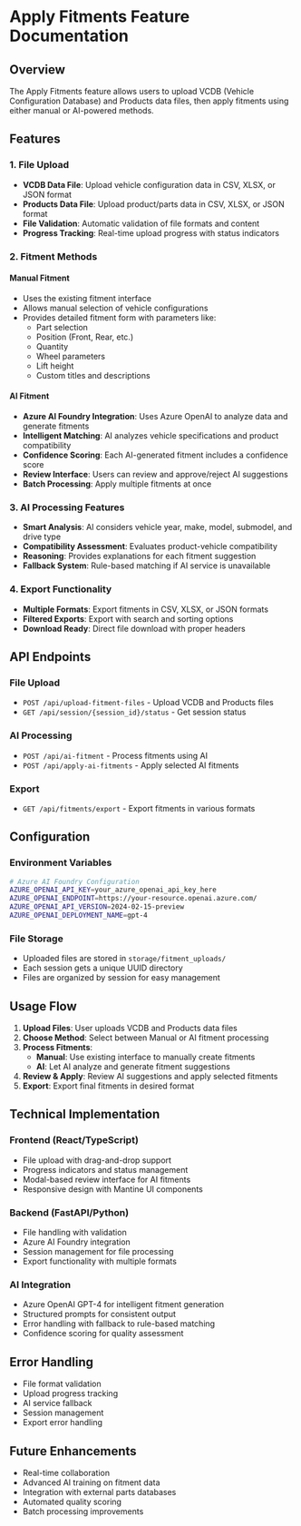 # Apply Fitments Feature Documentation

## Overview

The Apply Fitments feature allows users to upload VCDB (Vehicle Configuration Database) and Products data files, then apply fitments using either manual or AI-powered methods.

## Features

### 1. File Upload

- **VCDB Data File**: Upload vehicle configuration data in CSV, XLSX, or JSON format
- **Products Data File**: Upload product/parts data in CSV, XLSX, or JSON format
- **File Validation**: Automatic validation of file formats and content
- **Progress Tracking**: Real-time upload progress with status indicators

### 2. Fitment Methods

#### Manual Fitment

- Uses the existing fitment interface
- Allows manual selection of vehicle configurations
- Provides detailed fitment form with parameters like:
  - Part selection
  - Position (Front, Rear, etc.)
  - Quantity
  - Wheel parameters
  - Lift height
  - Custom titles and descriptions

#### AI Fitment

- **Azure AI Foundry Integration**: Uses Azure OpenAI to analyze data and generate fitments
- **Intelligent Matching**: AI analyzes vehicle specifications and product compatibility
- **Confidence Scoring**: Each AI-generated fitment includes a confidence score
- **Review Interface**: Users can review and approve/reject AI suggestions
- **Batch Processing**: Apply multiple fitments at once

### 3. AI Processing Features

- **Smart Analysis**: AI considers vehicle year, make, model, submodel, and drive type
- **Compatibility Assessment**: Evaluates product-vehicle compatibility
- **Reasoning**: Provides explanations for each fitment suggestion
- **Fallback System**: Rule-based matching if AI service is unavailable

### 4. Export Functionality

- **Multiple Formats**: Export fitments in CSV, XLSX, or JSON formats
- **Filtered Exports**: Export with search and sorting options
- **Download Ready**: Direct file download with proper headers

## API Endpoints

### File Upload

- `POST /api/upload-fitment-files` - Upload VCDB and Products files
- `GET /api/session/{session_id}/status` - Get session status

### AI Processing

- `POST /api/ai-fitment` - Process fitments using AI
- `POST /api/apply-ai-fitments` - Apply selected AI fitments

### Export

- `GET /api/fitments/export` - Export fitments in various formats

## Configuration

### Environment Variables

```bash
# Azure AI Foundry Configuration
AZURE_OPENAI_API_KEY=your_azure_openai_api_key_here
AZURE_OPENAI_ENDPOINT=https://your-resource.openai.azure.com/
AZURE_OPENAI_API_VERSION=2024-02-15-preview
AZURE_OPENAI_DEPLOYMENT_NAME=gpt-4
```

### File Storage

- Uploaded files are stored in `storage/fitment_uploads/`
- Each session gets a unique UUID directory
- Files are organized by session for easy management

## Usage Flow

1. **Upload Files**: User uploads VCDB and Products data files
2. **Choose Method**: Select between Manual or AI fitment processing
3. **Process Fitments**:
   - **Manual**: Use existing interface to manually create fitments
   - **AI**: Let AI analyze and generate fitment suggestions
4. **Review & Apply**: Review AI suggestions and apply selected fitments
5. **Export**: Export final fitments in desired format

## Technical Implementation

### Frontend (React/TypeScript)

- File upload with drag-and-drop support
- Progress indicators and status management
- Modal-based review interface for AI fitments
- Responsive design with Mantine UI components

### Backend (FastAPI/Python)

- File handling with validation
- Azure AI Foundry integration
- Session management for file processing
- Export functionality with multiple formats

### AI Integration

- Azure OpenAI GPT-4 for intelligent fitment generation
- Structured prompts for consistent output
- Error handling with fallback to rule-based matching
- Confidence scoring for quality assessment

## Error Handling

- File format validation
- Upload progress tracking
- AI service fallback
- Session management
- Export error handling

## Future Enhancements

- Real-time collaboration
- Advanced AI training on fitment data
- Integration with external parts databases
- Automated quality scoring
- Batch processing improvements
